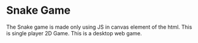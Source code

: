 # Snake Game

The Snake game is made only using JS in canvas element of the html. 
This is single player 2D Game.
This is a desktop web game.


